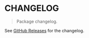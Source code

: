 # CHANGELOG

> Package changelog.

See [GitHub Releases](https://github.com/stdlib-js/ndarray-iter-columns/releases) for the changelog.